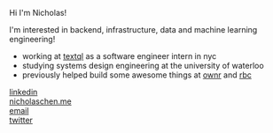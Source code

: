 

Hi I'm Nicholas!

I'm interested in backend, infrastructure, data and machine learning engineering!

- working at [textql](https://textql.com) as a software engineer intern in nyc
- studying systems design engineering at the university of waterloo
- previously helped build some awesome things at [ownr](https://www.ownr.co/) and [rbc](https://www.rbc.com/)

[linkedin](https://www.linkedin.com/in/nicholas-chen-85886726a/)  
[nicholaschen.me](https://nicholaschen.me)  
[email](mailto:nicholas.chen243@gmail.com)  
[twitter](https://x.com/nicholaschen__)
